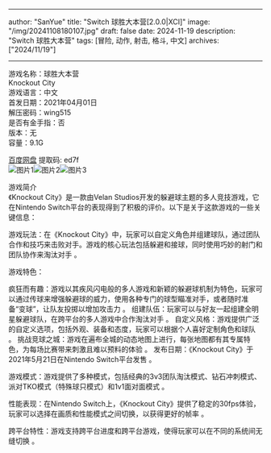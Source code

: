 
---
author: "SanYue"
title: "Switch 球胜大本营[2.0.0|XCI]"
image: "/img/20241108180107.jpg"
draft: false
date: 2024-11-19
description: "Switch 球胜大本营"
tags: [冒险, 动作, 射击, 格斗, 中文]
archives: ["2024/11/19"]

---

游戏名称：球胜大本营   
Knockout City    
游戏语言：中文  
首发日期：2021年04月01日  
解压密码：wing515  
是否有金手指：否  
版本：无   
容量：9.1G

[百度网盘](https//pan.baidu.com/s/1O_SYcLk8pLkrz9N-z38xcA) 提取码: ed7f  
![图片1](/img/67c6ae0.jpg)![图片2](/img/dbdda1.jpg)![图片3](/img/90ea588.jpg)  

游戏简介  
《Knockout City》是一款由Velan Studios开发的躲避球主题的多人竞技游戏，它在Nintendo Switch平台的表现得到了积极的评价。以下是关于这款游戏的一些关键信息：

游戏玩法：在《Knockout City》中，玩家可以自定义角色并组建球队，通过团队合作和技巧来击败对手。游戏的核心玩法包括躲避和接球，同时使用巧妙的射门和团队协作来淘汰对手
。

游戏特色：

疯狂而有趣：游戏以其疾风闪电般的多人游戏和新颖的躲避球机制为特色，玩家可以通过传球来增强躲避球的威力，使用各种专门的球型瞄准对手，或者随时准备“变球”，让队友投掷以增加攻击力
。
组建队伍：玩家可以与好友一起组建全明星躲避球队，在跨平台的多人游戏中合作淘汰对手
。
自定义风格：游戏提供广泛的自定义选项，包括外观、装备和态度，玩家可以根据个人喜好定制角色和球队
。
挑战竞球之城：游戏在遍布全城的动态地图上进行，每张地图都有其专属特色，为每场比赛带来刺激且难以预料的体验
。
发布日期：《Knockout City》于2021年5月21日在Nintendo Switch平台发售
。

游戏模式：游戏提供了多种模式，包括经典的3v3团队淘汰模式、钻石冲刺模式、派对TKO模式（特殊球只模式）和1v1面对面模式
。

性能表现：在Nintendo Switch上，《Knockout City》提供了稳定的30fps体验，玩家可以选择在画质和性能模式之间切换，以获得更好的帧率
。

跨平台特性：游戏支持跨平台进度和跨平台游戏，使得玩家可以在不同的系统间无缝切换
。
